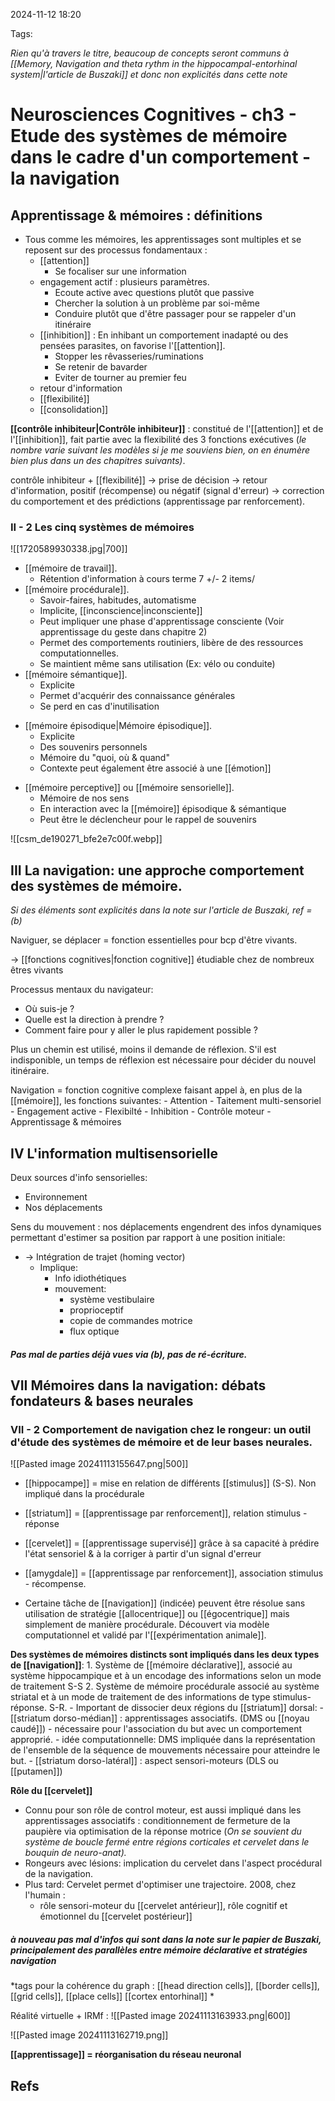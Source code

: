 2024-11-12 18:20


Tags:

*Rien qu'à travers le titre, beaucoup de concepts seront communs à [[Memory, Navigation and theta rythm in the hippocampal-entorhinal system|l'article de Buszaki]] et donc non explicités dans cette note*

# Neurosciences Cognitives - ch3 - Etude des systèmes de mémoire dans le cadre d'un comportement - la navigation

## Apprentissage & mémoires : définitions

- Tous comme les mémoires, les apprentissages sont multiples et se reposent sur des processus fondamentaux : 
	- [[attention]]
		- Se focaliser sur une information
	- engagement actif : plusieurs paramètres.
		- Ecoute active avec questions plutôt que passive 
		- Chercher la solution à un problème par soi-même
		- Conduire plutôt que d'être passager pour se rappeler d'un itinéraire 
	- [[inhibition]] : En inhibant un comportement inadapté ou des pensées parasites, on favorise l'[[attention]].
		- Stopper les rêvasseries/ruminations 
		- Se retenir de bavarder 
		- Eviter de tourner au premier feu
	- retour d'information
	- [[flexibilité]]
	- [[consolidation]]
	
**[[contrôle inhibiteur|Contrôle inhibiteur]]** : constitué de l'[[attention]] et de l'[[inhibition]], fait partie avec la flexibilité des 3 fonctions exécutives (*le nombre varie suivant les modèles si je me souviens bien, on en énumère bien plus dans un des chapitres suivants)*.

contrôle inhibiteur + [[flexibilité]]
	-> prise de décision
		 -> retour d'information, positif (récompense) ou négatif (signal d'erreur)
			  -> correction du comportement et des prédictions (apprentissage par renforcement).

 ### II - 2 Les cinq systèmes de mémoires
![[1720589930338.jpg|700]]


- [[mémoire de travail]].
	- Rétention d'information à cours terme 7 +/- 2 items/
- [[mémoire procédurale]].
	- Savoir-faires, habitudes, automatisme 
	- Implicite, [[inconscience|inconsciente]]
	- Peut impliquer une phase d'apprentissage consciente (Voir apprentissage du geste dans chapitre 2)
	- Permet des comportements routiniers, libère de des ressources computationnelles.
	- Se maintient même sans utilisation (Ex: vélo ou conduite)
- [[mémoire sémantique]].
	- Explicite
	- Permet d'acquérir des connaissance générales 
	- Se perd en cas d'inutilisation
* [[mémoire épisodique|Mémoire épisodique]].
	* Explicite
	* Des souvenirs personnels
	* Mémoire du "quoi, où & quand"
	* Contexte peut également être associé à une [[émotion]]
- [[mémoire perceptive]] ou [[mémoire sensorielle]].
	- Mémoire de nos sens
	- En interaction avec la [[mémoire]] épisodique & sémantique
	- Peut être le déclencheur pour le rappel de souvenirs

![[csm_de190271_bfe2e7c00f.webp]]


## III La navigation: une approche comportement des systèmes de mémoire.
*Si des éléments sont explicités dans la note sur l'article de Buszaki, ref = (b)*

Naviguer, se déplacer = fonction essentielles pour bcp d'être vivants. 
	
-> [[fonctions cognitives|fonction cognitive]]  étudiable chez de nombreux êtres vivants

Processus mentaux du navigateur:
- Où suis-je ?
- Quelle est la direction à prendre ?
- Comment faire pour y aller le plus rapidement possible ?

Plus un chemin est utilisé, moins il demande de réflexion. S'il est indisponible, un temps de réflexion est nécessaire pour décider du nouvel itinéraire.

Navigation = fonction cognitive complexe faisant appel à, en plus de la [[mémoire]], les fonctions suivantes:
	- Attention
	- Taitement multi-sensoriel
	- Engagement active
	- Flexibilté
	- Inhibition
	- Contrôle moteur
	- Apprentissage & mémoires 

## IV L'information multisensorielle

Deux sources d'info sensorielles:
- Environnement
- Nos déplacements

Sens du mouvement : nos déplacements engendrent des infos dynamiques permettant d'estimer sa position par rapport à une position initiale:
- -> Intégration de trajet (homing vector)
	- Implique:
		- Info idiothétiques
		- mouvement:
			- système vestibulaire
			- proprioceptif
			- copie de commandes motrice
			- flux optique
##### Pas mal de parties déjà vues via (b), pas de ré-écriture. 

## VII Mémoires dans la navigation: débats fondateurs & bases neurales

### VII - 2 Comportement de navigation chez le rongeur: un outil d'étude des systèmes de mémoire et de leur bases neurales.

![[Pasted image 20241113155647.png|500]]

- [[hippocampe]] = mise en relation de différents [[stimulus]] (S-S). Non impliqué dans la procédurale
- [[striatum]] = [[apprentissage par renforcement]], relation stimulus - réponse 
- [[cervelet]] = [[apprentissage supervisé]] grâce à sa capacité à prédire l'état sensoriel & à la corriger à partir d'un signal d'erreur 
- [[amygdale]] = [[apprentissage par renforcement]], association stimulus - récompense.

- Certaine tâche de [[navigation]] (indicée) peuvent être résolue sans utilisation de stratégie [[allocentrique]] ou [[égocentrique]] mais simplement de manière procédurale. Découvert via modèle computationnel et validé par l'[[expérimentation animale]]. 

 **Des systèmes de mémoires distincts sont impliqués dans les deux types de [[navigation]]**:
	1. Système de [[mémoire déclarative]], associé au système hippocampique et à un encodage des informations selon un mode de traitement S-S 
	2. Système de mémoire procédurale associé au système striatal et à un mode de traitement de des informations de type stimulus-réponse. S-R.
		- Important de dissocier deux régions du [[striatum]] dorsal:
			- [[striatum dorso-médian]] : apprentissages associatifs. (DMS ou [[noyau caudé]])
				- nécessaire pour l'association du but avec un comportement approprié.
				- idée computationnelle: DMS impliquée dans la représentation de l'ensemble de la séquence de mouvements nécessaire pour atteindre le but.
			- [[striatum dorso-latéral]] : aspect sensori-moteurs (DLS ou [[putamen]])

**Rôle du [[cervelet]]**
- Connu pour son rôle de control moteur, est aussi impliqué dans les apprentissages associatifs : conditionnement de fermeture de la paupière via optimisation de la réponse motrice (*On se souvient du système de boucle fermé entre régions corticales et cervelet dans le bouquin de neuro-anat).* 
- Rongeurs avec lésions: implication du cervelet dans l'aspect procédural de la navigation. 
- Plus tard: Cervelet permet d'optimiser une trajectoire. 
2008, chez l'humain :
	- rôle sensori-moteur du [[cervelet antérieur]], rôle cognitif et émotionnel du [[cervelet postérieur]] 


##### *à nouveau pas mal d'infos qui sont dans la note sur le papier de Buszaki, principalement des parallèles entre mémoire déclarative et stratégies navigation*
*tags pour la cohérence du graph : [[head direction cells]], [[border cells]], [[grid cells]], [[place cells]] [[cortex entorhinal]] * 


Réalité virtuelle + IRMf :
![[Pasted image 20241113163933.png|600]]


![[Pasted image 20241113162719.png]]


**[[apprentissage]] = réorganisation du réseau neuronal**



## Refs
